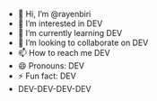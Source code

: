 - 👋 Hi, I’m @rayenbiri
- 👀 I’m interested in DEV
- 🌱 I’m currently learning DEV
- 💞️ I’m looking to collaborate on DEV
- 📫 How to reach me DEV
- 😄 Pronouns: DEV
- ⚡ Fun fact: DEV
-  DEV-DEV-DEV-DEV
<!---
rayenbiri/rayenbiri is a ✨ special ✨ repository because its `README.md` (this file) appears on your GitHub profile.
You can click the Preview link to take a look at your changes.
--->
